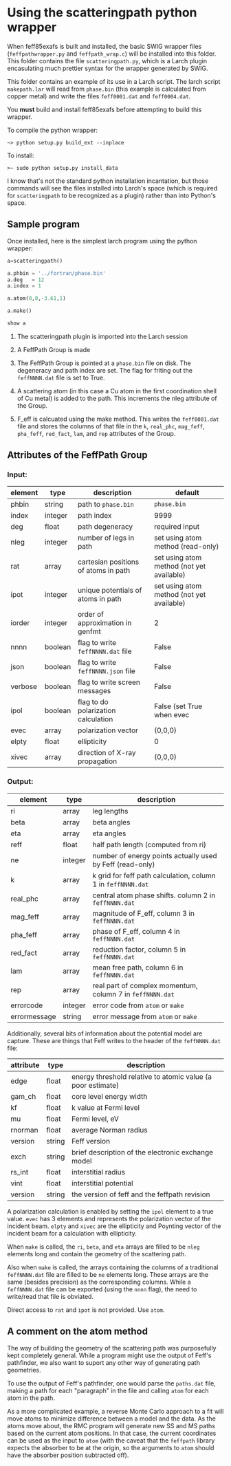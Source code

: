 # Using the scatteringpath python wrapper

When feff85exafs is built and installed, the basic SWIG wrapper files
(`feffpathwrapper.py` and `feffpath_wrap.c`) will be installed into
this folder.  This folder contains the file `scatteringpath.py`, which
is a Larch plugin encasulating much prettier syntax for the wrapper
generated by SWIG.

This folder contains an example of its use in a Larch script.  The larch
script `makepath.lar` will read from `phase.bin` (this example is
calculated from copper metal) and write the files `feff0001.dat` and
`feff0004.dat`.

You **must** build and install feff85exafs before attempting to build
this wrapper.

To compile the python wrapper:

	~> python setup.py build_ext --inplace

To install:

    >~ sudo python setup.py install_data

I know that's not the standard python installation incantation, but
those commands will see the files installed into Larch's space (which
is required for `scatteringpath` to be recognized as a plugin) rather
than into Python's space.


## Sample program

Once installed, here is the simplest larch program using the python wrapper:

```python
a=scatteringpath()

a.phbin = '../fortran/phase.bin'
a.deg   = 12
a.index = 1

a.atom(0,0,-3.61,1)

a.make()

show a
```

1. The scatteringpath plugin is imported into the Larch session

2. A FeffPath Group is made

3. The FeffPath Group is pointed at a `phase.bin` file on disk.  The
   degeneracy and path index are set.  The flag for friting out the
   `feffNNNN.dat` file is set to True.

4. A scattering atom (in this case a Cu atom in the first coordination
   shell of Cu metal) is added to the path.  This increments the nleg
   attribute of the Group.

5. F_eff is calcuated using the make method.  This writes the
   `feff0001.dat` file and stores the columns of that file in the `k`,
   `real_phc`, `mag_feff`, `pha_feff`, `red_fact`, `lam`, and `rep`
   attributes of the Group.


## Attributes of the FeffPath Group

### Input:

| element   | type     | description                           | default              |
| ----------| -------- | ------------------------------------- | -------------------- |
| phbin     | string   | path to `phase.bin`                   |  `phase.bin`         |
| index     | integer  | path index                            |  9999                |
| deg       | float    | path degeneracy                       |  required input      |
| nleg      | integer  | number of legs in path                |  set using atom method (read-only)         |
| rat       | array    | cartesian positions of atoms in path  |  set using atom method (not yet available) |
| ipot      | integer  | unique potentials of atoms in path    |  set using atom method (not yet available) |
| iorder    | integer  | order of approximation in genfmt      |  2                   |
| nnnn      | boolean  | flag to write `feffNNNN.dat` file     |  False               |
| json      | boolean  | flag to write `feffNNNN.json` file    |  False               |
| verbose   | boolean  | flag to write screen messages         |  False               |
| ipol      | boolean  | flag to do polarization calculation   |  False (set True when evec|xivec|elpty set) |
| evec      | array    | polarization vector                   |  (0,0,0)             |
| elpty     | float    | ellipticity                           |  0                   |
| xivec     | array    | direction of X-ray propagation        |  (0,0,0)             |

### Output:

| element      | type     | description                                                 |
| ------------ | -------- | ----------------------------------------------------------- |
| ri           | array    | leg lengths                                                 |
| beta         | array    | beta angles                                                 |
| eta          | array    | eta angles                                                  |
| reff         | float    | half path length (computed from ri)                         |
| ne           | integer  | number of energy points actually used by Feff (read-only)   |
| k            | array    | k grid for feff path calculation, column 1 in `feffNNNN.dat`|
| real_phc     | array    | central atom phase shifts. column 2 in `feffNNNN.dat`       |
| mag_feff     | array    | magnitude of F_eff, column 3 in `feffNNNN.dat`              |
| pha_feff     | array    | phase of F_eff, column 4 in `feffNNNN.dat`                  |
| red_fact     | array    | reduction factor, column 5 in `feffNNNN.dat`                |
| lam          | array    | mean free path, column 6 in `feffNNNN.dat`                  |
| rep          | array    | real part of complex momentum, column 7 in `feffNNNN.dat`   |
| errorcode    | integer  | error code from `atom` or `make`                            |
| errormessage | string   | error message from `atom` or `make`                         |

Additionally, several bits of information about the potential model
are capture.  These are things that Feff writes to the header of the
`feffNNNN.dat` file:

| attribute  | type    |  description                             |
| ---------- | ------- | ---------------------------------------- |
|  edge      | float   |  energy threshold relative to atomic value (a poor estimate) |
|  gam\_ch   | float   |  core level energy width |
|  kf        | float   |  k value at Fermi level |
|  mu        | float   |  Fermi level, eV |
|  rnorman   | float   |  average Norman radius |
|  version   | string  |  Feff version |
|  exch      | string  |  brief description of the electronic exchange model |
|  rs\_int   | float   |  interstitial radius |
|  vint      | float   |  interstitial potential |
|  version   | string  |  the version of feff and the feffpath revision |


A polarization calculation is enabled by setting the `ipol` element to
a true value.  `evec` has 3 elements and represents the polarization
vector of the incident beam.  `elpty` and `xivec` are the ellipticity
and Poynting vector of the incident beam for a calculation with
ellipticity.

When `make` is called, the `ri`, `beta`, and `eta` arrays are
filled to be `nleg` elements long and contain the geometry of the
scattering path.

Also when `make` is called, the arrays containing the columns of a
traditional `feffNNNN.dat` file are filled to be `ne` elements long.
These arrays are the same (besides precision) as the corresponding
columns.  While a `feffNNNN.dat` file can be exported (using the
`nnnn` flag), the need to write/read that file is obviated.

Direct access to `rat` and `ipot` is not provided.  Use `atom`.

## A comment on the atom method

The way of building the geometry of the scattering path was
purposefully kept completely general.  While a program might use the
output of Feff's pathfinder, we also want to suport any other way of
generating path geometries.

To use the output of Feff's pathfinder, one would parse the
`paths.dat` file, making a path for each "paragraph" in the file and
calling `atom` for each atom in the path.

As a more complicated example, a reverse Monte Carlo approach to a fit
will move atoms to minimize difference between a model and the data.
As the atoms move about, the RMC program will generate new SS and MS
paths based on the current atom positions.  In that case, the current
coordinates can be used as the input to `atom` (with the caveat that
the `feffpath` library expects the absorber to be at the origin, so
the arguments to `atom` should have the absorber position subtracted
off).

